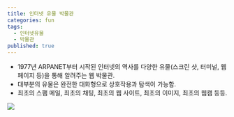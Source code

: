 ```yaml
---
title: 인터넷 유물 박물관
categories: fun
tags:
  - 인터넷유물
  - 박물관
published: true
---
```


- 1977년 ARPANET부터 시작된 인터넷의 역사를 다양한 유물(스크린 샷, 터미널, 웹 페이지 등)을 통해 알려주는 웹 박물관.
- 대부분의 유물은 완전한 대화형으로 상호작용과 탐색이 가능함.
- 최초의 스팸 메일, 최초의 채팅, 최초의 웹 사이트, 최초의 이미지, 최초의 웹캠 등등.

<a href="https://neal.fun/internet-artifacts/"> 
<img src="/images/internal_artifacts.png"/>
</a> 